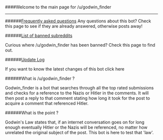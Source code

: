 ####Welcome to the main page for /u/godwin_finder
***

######[Frequently asked questions](http://www.reddit.com/r/godwinbot/wiki/faq)
Any questions about this bot? Check this page to see if they are already answered, otherwise posts away!

######[List of banned subreddits](http://www.reddit.com/r/godwinbot/wiki/ban)

Curious where /u/godwin_finder has been banned? Check this page to find out.

######[Update Log](http://www.reddit.com/r/godwinbot/wiki/change)

If you want to know the latest changes of this bot click here




######What is /u/godwin_finder ?

Godwin_finder is a bot that searches through all the top rated submissions and checks for a reference to the Nazis or Hitler in the comments. It will then post a reply to that comment stating how long it took for the post to acquire a comment that referenced Hitler.

######What is the point ?

Godwin's Law states that, if an internet conversation goes on for long enough eventually Hitler or the Nazis will be referenced, no matter how unrelated the original subject of the post. This bot is here to test that 'law'.
